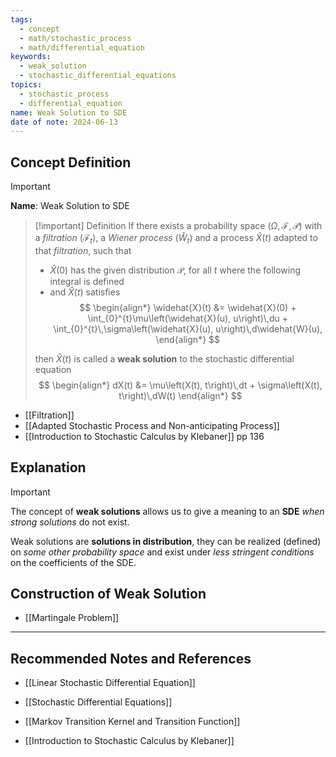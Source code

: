 ```yaml
---
tags:
  - concept
  - math/stochastic_process
  - math/differential_equation
keywords:
  - weak_solution
  - stochastic_differential_equations
topics:
  - stochastic_process
  - differential_equation
name: Weak Solution to SDE
date of note: 2024-06-13
---
```


## Concept Definition

>[!important]
>**Name**: Weak Solution to SDE

>[!important] Definition
>If there exists a probability space $(\Omega, \mathscr{F}, \mathcal{P})$ with a *filtration* $(\mathcal{F}_{t})$,  a *Wiener process* $(\widehat{W}_{t})$ and a process $\widehat{X}(t)$ adapted to that *filtration*, such that 
>- $\widehat{X}(0)$ has the given distribution $\mathcal{P}$, for all $t$ where the following integral is defined
>- and $\widehat{X}(t)$ satisfies 
>$$
>\begin{align*}
>\widehat{X}(t) &= \widehat{X}(0) + \int_{0}^{t}\mu\left(\widehat{X}(u), u\right)\,du + \int_{0}^{t}\,\sigma\left(\widehat{X}(u), u\right)\,d\widehat{W}(u),
>\end{align*}
>$$
>
>then   $\widehat{X}(t)$ is called a **weak solution** to the stochastic differential equation
>$$
>\begin{align*}
>dX(t) &= \mu\left(X(t), t\right)\,dt + \sigma\left(X(t), t\right)\,dW(t)
>\end{align*}
>$$


- [[Filtration]]
- [[Adapted Stochastic Process and Non-anticipating Process]]
- [[Introduction to Stochastic Calculus by Klebaner]] pp 136

## Explanation

>[!important]
>The concept of **weak solutions** allows us to give a meaning to an **SDE** *when strong solutions* do not exist. 
>
>Weak solutions are **solutions in distribution**, they can be realized (defined) on *some other probability space* and exist under *less stringent conditions* on the coefficients of the SDE.

## Construction of Weak Solution

- [[Martingale Problem]]



-----------
##  Recommended Notes and References

- [[Linear Stochastic Differential Equation]]
- [[Stochastic Differential Equations]]

- [[Markov Transition Kernel and Transition Function]]


- [[Introduction to Stochastic Calculus by Klebaner]]